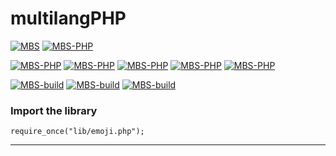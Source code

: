 # multilangPHP
[![MBS](http://mberatsanli.com/mbs4github.png)](http://www.mberatsanli.com)
[![MBS-PHP](http://mberatsanli.com/mbs4php.png)](http://mberatsanli.github.io/multilangPHP)

[![MBS-PHP](https://img.shields.io/github/release/mberatsanli/multilangPHP.svg)](http://mberatsanli.github.io/multilangPHP)
[![MBS-PHP](https://img.shields.io/github/last-commit/mberatsanli/multilangPHP.svg)](http://mberatsanli.github.io/multilangPHP)
[![MBS-PHP](https://img.shields.io/github/repo-size/mberatsanli/multilangPHP.svg)](http://mberatsanli.github.io/multilangPHP)
[![MBS-PHP](https://img.shields.io/github/languages/code-size/mberatsanli/multilangPHP.svg)](http://mberatsanli.github.io/multilangPHP)
[![MBS-PHP](https://img.shields.io/github/license/mberatsanli/multilangPHP.svg)](http://mberatsanli.github.io/multilangPHP)

[![MBS-build](https://api.travis-ci.org/mberatsanli/multilangPHP.svg?branch=master)](https://travis-ci.org/mberatsanli/multilangPHP/jobs/522465502)
[![MBS-build](https://scrutinizer-ci.com/g/mberatsanli/multilangPHP/badges/quality-score.png?b=master)](hhttps://scrutinizer-ci.com/g/mberatsanli/multilangPHP/)
[![MBS-build](https://scrutinizer-ci.com/g/mberatsanli/multilangPHP/badges/code-intelligence.svg?b=master)](https://scrutinizer-ci.com/code-intelligence)

### Import the library
	require_once("lib/emoji.php");

---

